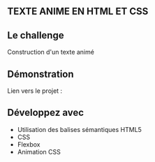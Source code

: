 ## TEXTE ANIME EN HTML ET CSS

## Le challenge

Construction d'un texte animé

## Démonstration

Lien vers le projet :

## Développez avec

- Utilisation des balises sémantiques HTML5
- CSS
- Flexbox
- Animation CSS
